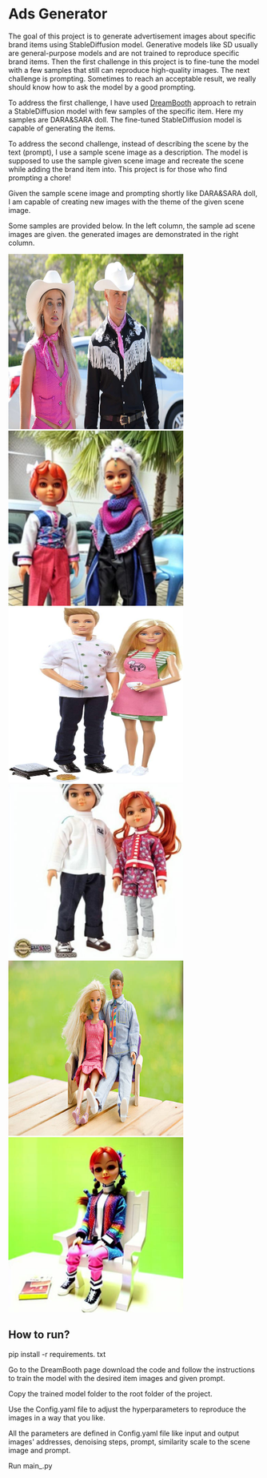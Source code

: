 # Ads Generator

The goal of this project is to generate advertisement images about specific brand items using StableDiffusion model. 
Generative models like SD usually are general-purpose models and are not trained to reproduce specific brand items. Then the first challenge in this project is to fine-tune the model with a few samples that still can reproduce high-quality images. The next challenge is prompting. Sometimes to reach an acceptable result, we really should know how to ask the model by a good prompting.

To address the first challenge, I have used [DreamBooth](https://github.com/google/dreambooth) approach to retrain a StableDiffusion model with few samples of the specific item. Here my samples are DARA&SARA doll. The fine-tuned StableDiffusion model is capable of generating the items.

To address the second challenge, instead of describing the scene by the text (prompt), I use a sample scene image as a description. The model is supposed to use the sample given scene image and recreate the scene while adding the brand item into. This project is for those who find prompting a chore!

Given the sample scene image and prompting shortly like DARA&SARA doll, I am capable of creating new images with the theme of the given scene image.

Some samples are provided below. In the left column, the sample ad scene images are given. the generated images are demonstrated in the right column.


<img src="./steps/in11.jpg" width="350" height="350"> <img src="./steps/out11.jpg" width="350" height="350">
<img src="./steps/in12.jpg" width="350" height="350"> <img src="./steps/out12.jpg" width="350" height="350">
<img src="./steps/in13.jpg" width="350" height="350"> <img src="./steps/out13.jpg" width="350" height="350">


## How to run?
pip install -r requirements. txt

Go to the DreamBooth page download the code and follow the instructions to train the model with the desired item images and given prompt.

Copy the trained model folder to the root folder of the project.

Use the Config.yaml file to adjust the hyperparameters to reproduce the images in a way that you like.

All the parameters are defined in Config.yaml file like input and output images' addresses, denoising steps, prompt, similarity scale to the scene image and prompt.

Run main_.py

